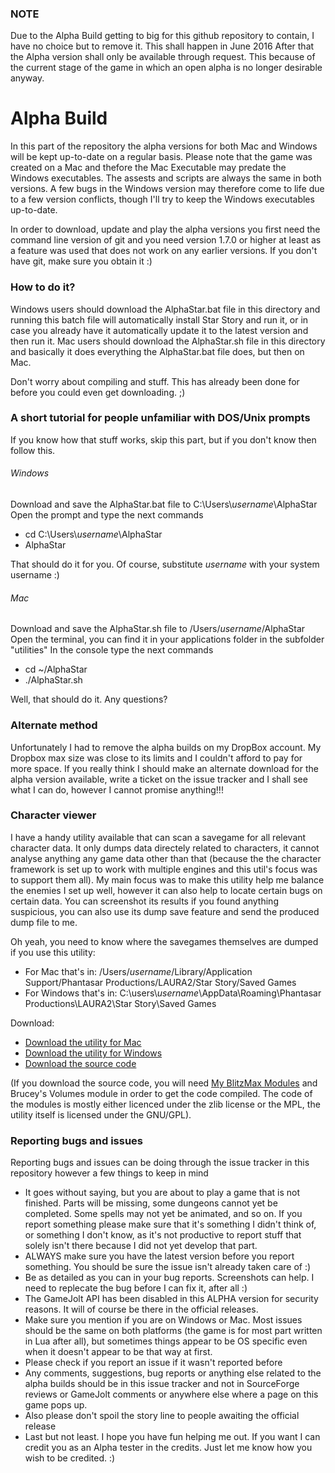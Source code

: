 ### NOTE

Due to the Alpha Build getting to big for this github repository to contain, I have no choice but to remove it.
This shall happen in June 2016
After that the Alpha version shall only be available through request. This because of the current stage of the game in which an open alpha is no longer desirable anyway.

# Alpha Build

In this part of the repository the alpha versions for both Mac and Windows will be kept up-to-date on a regular basis. Please note that the game was created on a Mac and thefore the Mac Executable may predate the Windows executables. The assests and scripts are always the same in both versions. A few bugs in the Windows version may therefore come to life due to a few version conflicts, though I'll try to keep the Windows executables up-to-date.


In order to download, update and play the alpha versions you first need the command line version of git and you need version 1.7.0 or higher at least as a feature was used that does not work on any earlier versions. 
If you don't have git, make sure you obtain it :)


### How to do it?
Windows users should download the AlphaStar.bat file in this directory and running this batch file will automatically install Star Story and run it, or in case you already have it automatically update it to the latest version and then run it.
Mac users should download the AlphaStar.sh file in this directory and basically it does everything the AlphaStar.bat file does, but then on Mac. 

Don't worry about compiling and stuff. This has already been done for before you could even get downloading. ;)


### A short tutorial for people unfamiliar with DOS/Unix prompts
If you know how that stuff works, skip this part, but if you don't know then follow this.

###### Windows
Download and save the AlphaStar.bat file to C:\Users\\_username_\AlphaStar
Open the prompt and type the next commands
- cd C:\Users\\_username_\AlphaStar
- AlphaStar

That should do it for you. Of course, substitute _username_ with your system username :)

###### Mac
Download and save the AlphaStar.sh file to /Users/_username_/AlphaStar
Open the terminal, you can find it in your applications folder in the subfolder "utilities"
In the console type the next commands
- cd ~/AlphaStar
- ./AlphaStar.sh


Well, that should do it. Any questions?


### Alternate method
Unfortunately I had to remove the alpha builds on my DropBox account. My Dropbox max size was close to its limits and I couldn't afford to pay for more space.
If you really think I should make an alternate download for the alpha version available, write a ticket on the issue tracker and I shall see what I can do, however I cannot promise anything!!!



### Character viewer
I have a handy utility available that can scan a savegame for all relevant character data. It only dumps data directely related to characters, it cannot analyse anything any game data other than that (because the the character framework is set up to work with multiple engines and this util's focus was to support them all).
My main focus was to make this utility help me balance the enemies I set up well, however it can also help to locate certain bugs on certain data. You can screenshot its results if you found anything suspicious, you can also use its dump save feature and send the produced dump file to me.

Oh yeah, you need to know where the savegames themselves are dumped if you use this utility:

- For Mac that's in: /Users/_username_/Library/Application Support/Phantasar Productions/LAURA2/Star Story/Saved Games
- For Windows that's in: C:\\users\\_username_\\AppData\\Roaming\\Phantasar Productions\\LAURA2\\Star Story\\Saved Games

Download:

- [Download the utility for Mac](https://www.dropbox.com/s/y9l6eabwu122dwr/RPGCharViewer_Mac.dmg?dl=0)
- [Download the utility for Windows](https://www.dropbox.com/s/rl19d6gpqixexw4/RPGCharViewer_Windows.7z?dl=0)
- [Download the source code](https://www.dropbox.com/s/v96gv1rzfcl69wf/RPGCharViewer_Source.7z?dl=0) 

(If you download the source code, you will need [My BlitzMax Modules](https://github.com/Tricky1975/TrickyMod) and Brucey's Volumes module in order to get the code compiled. 
The code of the modules is mostly either licenced under the zlib license or the MPL, the utility itself is licensed under the GNU/GPL).



### Reporting bugs and issues

Reporting bugs and issues can be doing through the issue tracker in this repository however a few things to keep in mind

- It goes without saying, but you are about to play a game that is not finished. Parts will be missing, some dungeons cannot yet be completed. Some spells may not yet be animated, and so on. If you report something please make sure that it's something I didn't think of, or something I don't know, as it's not productive to report stuff that solely isn't there because I did not yet develop that part.
- ALWAYS make sure you have the latest version before you report something. You should be sure the issue isn't already taken care of :)
- Be as detailed as you can in your bug reports. Screenshots can help. I need to replecate the bug before I can fix it, after all :)
- The GameJolt API has been disabled in this ALPHA version for security reasons. It will of course be there in the official releases.
- Make sure you mention if you are on Windows or Mac. Most issues should be the same on both platforms (the game is for most part written in Lua after all), but sometimes things appear to be OS specific even when it doesn't appear to be that way at first.
- Please check if you report an issue if it wasn't reported before
- Any comments, suggestions, bug reports or anything else related to the alpha builds should be in this issue tracker and not in SourceForge reviews or GameJolt comments or anywhere else where a page on this game pops up.
- Also please don't spoil the story line to people awaiting the official release
- Last but not least. I hope you have fun helping me out. If you want I can credit you as an Alpha tester in the credits. Just let me know how you wish to be credited. :)


